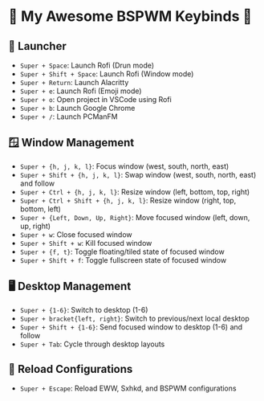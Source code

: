 # 🌟 My Awesome BSPWM Keybinds 🌟

## 🚀 Launcher

- `Super + Space`: Launch Rofi (Drun mode)
- `Super + Shift + Space`: Launch Rofi (Window mode)
- `Super + Return`: Launch Alacritty
- `Super + e`: Launch Rofi (Emoji mode)
- `Super + o`: Open project in VSCode using Rofi
- `Super + b`: Launch Google Chrome
- `Super + /`: Launch PCManFM

## 🪟 Window Management

- `Super + {h, j, k, l}`: Focus window (west, south, north, east)
- `Super + Shift + {h, j, k, l}`: Swap window (west, south, north, east) and follow
- `Super + Ctrl + {h, j, k, l}`: Resize window (left, bottom, top, right)
- `Super + Ctrl + Shift + {h, j, k, l}`: Resize window (right, top, bottom, left)
- `Super + {Left, Down, Up, Right}`: Move focused window (left, down, up, right)
- `Super + w`: Close focused window
- `Super + Shift + w`: Kill focused window
- `Super + {f, t}`: Toggle floating/tiled state of focused window
- `Super + Shift + f`: Toggle fullscreen state of focused window

## 🖥️ Desktop Management

- `Super + {1-6}`: Switch to desktop (1-6)
- `Super + bracket{left, right}`: Switch to previous/next local desktop
- `Super + Shift + {1-6}`: Send focused window to desktop (1-6) and follow
- `Super + Tab`: Cycle through desktop layouts

## 🔄 Reload Configurations

- `Super + Escape`: Reload EWW, Sxhkd, and BSPWM configurations
